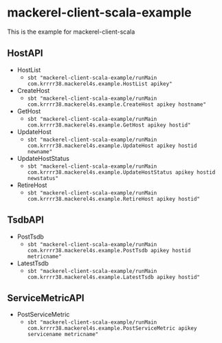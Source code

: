 mackerel-client-scala-example
============================

This is the example for mackerel-client-scala

HostAPI
-------

- HostList
  - `sbt "mackerel-client-scala-example/runMain com.krrrr38.mackerel4s.example.HostList apikey"`
- CreateHost
  - `sbt "mackerel-client-scala-example/runMain com.krrrr38.mackerel4s.example.CreateHost apikey hostname"`
- GetHost
  - `sbt "mackerel-client-scala-example/runMain com.krrrr38.mackerel4s.example.GetHost apikey hostid"`
- UpdateHost
  - `sbt "mackerel-client-scala-example/runMain com.krrrr38.mackerel4s.example.UpdateHost apikey hostid newname"`
- UpdateHostStatus
  - `sbt "mackerel-client-scala-example/runMain com.krrrr38.mackerel4s.example.UpdateHostStatus apikey hostid newstatus"`
- RetireHost
  - `sbt "mackerel-client-scala-example/runMain com.krrrr38.mackerel4s.example.RetireHost apikey hostid"`

TsdbAPI
-------

- PostTsdb
  - `sbt "mackerel-client-scala-example/runMain com.krrrr38.mackerel4s.example.PostTsdb apikey hostid metricname"`
- LatestTsdb
  - `sbt "mackerel-client-scala-example/runMain com.krrrr38.mackerel4s.example.LatestTsdb apikey hostid"`

ServiceMetricAPI
------

- PostServiceMetric
  - `sbt "mackerel-client-scala-example/runMain com.krrrr38.mackerel4s.example.PostServiceMetric apikey servicename metricname"`
